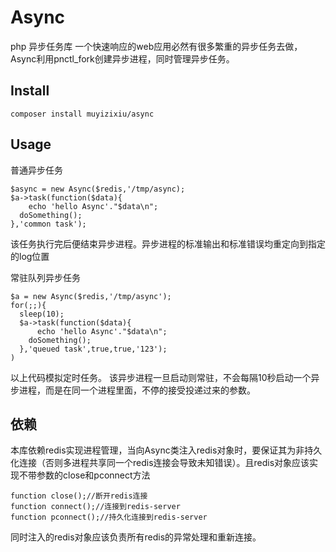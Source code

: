# Async
php 异步任务库
一个快速响应的web应用必然有很多繁重的异步任务去做，Async利用pnctl_fork创建异步进程，同时管理异步任务。

## Install
```
composer install muyizixiu/async
```

## Usage
普通异步任务
```
$async = new Async($redis,'/tmp/async);
$a->task(function($data){
	echo 'hello Async'."$data\n";
  doSomething();
},'common task');
```
该任务执行完后便结束异步进程。异步进程的标准输出和标准错误均重定向到指定的log位置

常驻队列异步任务
```
$a = new Async($redis,'/tmp/async');
for(;;){
  sleep(10);
  $a->task(function($data){
	  echo 'hello Async'."$data\n";
    doSomething();
  },'queued task',true,true,'123');
)
```
以上代码模拟定时任务。
该异步进程一旦启动则常驻，不会每隔10秒启动一个异步进程，而是在同一个进程里面，不停的接受投递过来的参数。

## 依赖
本库依赖redis实现进程管理，当向Async类注入redis对象时，要保证其为非持久化连接（否则多进程共享同一个redis连接会导致未知错误）。且redis对象应该实现不带参数的close和pconnect方法
```
function close();//断开redis连接
function connect();//连接到redis-server
function pconnect();//持久化连接到redis-server
```
同时注入的redis对象应该负责所有redis的异常处理和重新连接。
